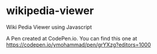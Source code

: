 # wikipedia-viewer
Wiki Pedia Viewer using Javascript

A Pen created at CodePen.io. You can find this one at https://codepen.io/ymohammad/pen/grYXzg?editors=1000

 